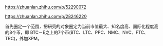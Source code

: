 https://zhuanlan.zhihu.com/p/52290072






https://zhuanlan.zhihu.com/p/28246220


首先圈定一个范围，把研究的对象圈定为当前市值最大、知名度高、国际化程度高的8个币，即 BTC－E之上的7个币(BTC、LTC、PPC、NMC、NVC、FTC、TRC)，外加XPM。































